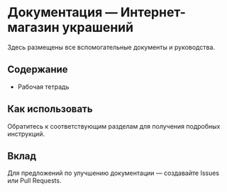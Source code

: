 # Документация — Интернет-магазин украшений

Здесь размещены все вспомогательные документы и руководства.

## Содержание
- Рабочая тетрадь

## Как использовать
Обратитесь к соответствующим разделам для получения подробных инструкций.

## Вклад
Для предложений по улучшению документации — создавайте Issues или Pull Requests.

